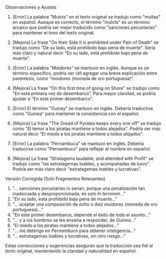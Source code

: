 Observaciones y Ajustes

1. [Error] La palabra "Mulcts" en el texto original se tradujo como "multas" en español. Aunque es correcto, el término "mulcts" es un término arcaico que podría ser mejor traducido como "sanciones pecuniarias" para mantener el tono del texto original.

2. [Mejora] La frase "On their Side it is prohibited under Pain of Death" se tradujo como "De su lado, está prohibido bajo pena de muerte". Sería más claro y natural decir "En su lado, está prohibido bajo pena de muerte".

3. [Error] La palabra "Moidores" se mantuvo en inglés. Aunque es un término específico, podría ser útil agregar una breve explicación entre paréntesis, como "moidores (moneda de oro portuguesa)".

4. [Mejora] La frase "On this first time of going on Shore" se tradujo como "En esta primera vez de desembarco". Para mayor claridad, se podría ajustar a "En este primer desembarco".

5. [Error] El término "Guiney" se mantuvo en inglés. Debería traducirse como "Guinea" para mantener la consistencia con el español.

6. [Mejora] La frase "The Dread of Pyrates keeps every one off" se tradujo como "El temor a los piratas mantiene a todos alejados". Podría ser más natural decir "El miedo a los piratas mantiene a todos alejados".

7. [Error] La palabra "Pernambuca" se mantuvo en inglés. Debería traducirse como "Pernambuco" para reflejar el nombre en español.

8. [Mejora] La frase "Stratagems laudable, and attended with Profit" se tradujo como "las estratagemas loables, y acompañadas de lucro". Podría ser más claro decir "estratagemas loables y lucrativas".

Versión Corregida (Solo Fragmentos Relevantes)

1. "... sanciones pecuniarias lo serían, porque una penalización tan inadecuada y desproporcionada, es solo *In terrorem*..."
2. "En su lado, está prohibido bajo pena de muerte..."
3. "... aceptar una composición de ocho o diez moidores (moneda de oro portuguesa)..."
4. "En este primer desembarco, depende el éxito de todo el asunto..."
5. "... y a los hombres se les enseña a responder, de *Guinea*..."
6. "El miedo a los piratas mantiene a todos alejados..."
7. "... me detengo en *Pernambuco* para obtener inteligencia..."
8. "... estratagemas loables y lucrativas, sin otro riesgo..."

Estas correcciones y sugerencias aseguran que la traducción sea fiel al texto original, manteniendo la claridad y naturalidad en español.